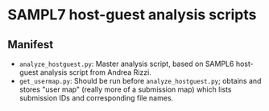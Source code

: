 # SAMPL7 host-guest analysis scripts

## Manifest
- `analyze_hostguest.py`: Master analysis script, based on SAMPL6 host-guest analysis script from Andrea Rizzi.
- `get_usermap.py`: Should be run before `analyze_hostguest.py`; obtains and stores "user map" (really more of a submission map) which lists submission IDs and corresponding file names.
